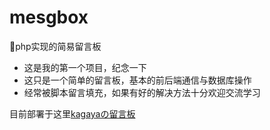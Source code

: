 # mesgbox
🍩php实现的简易留言板

* 这是我的第一个项目，纪念一下
* 这只是一个简单的留言板，基本的前后端通信与数据库操作
* 经常被脚本留言填充，如果有好的解决方法十分欢迎交流学习

目前部署于这里[kagayaの留言板](https://www.kgyzone.cn/mesgboxs/)
